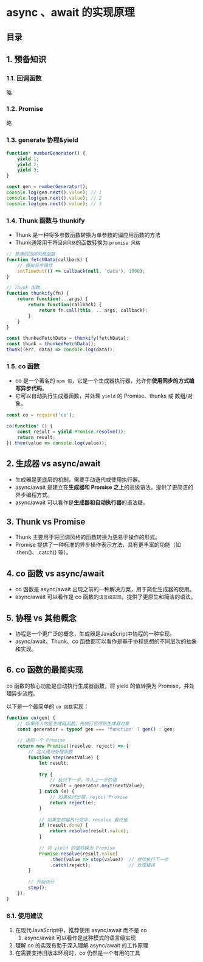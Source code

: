 
# async 、await 的实现原理



## 目录
<!-- toc -->
 ## 1. 预备知识 
### 1.1. 回调函数

略

### 1.2. Promise

略

### 1.3. generate 协程&yield

```javascript hl:1
function* numberGenerator() {
    yield 1;
    yield 2;
    yield 3;
}

const gen = numberGenerator();
console.log(gen.next().value); // 1
console.log(gen.next().value); // 2
console.log(gen.next().value); // 3

```


### 1.4. Thunk 函数与 thunkify

- Thunk 是一种将多参数函数转换为单参数的偏应用函数的方法
- Thunk通常用于将`回调风格`的函数转换为 `promise 风格`

```javascript hl:8,11
// 普通的回调风格函数
function fetchData(callback) {
    // 模拟异步操作
    setTimeout(() => callback(null, 'data'), 1000);
}

// Thunk 函数
function thunkify(fn) {
    return function(...args) {
        return function(callback) {
            return fn.call(this, ...args, callback);
        }
    }
}

const thunkedFetchData = thunkify(fetchData);
const thunk = thunkedFetchData();
thunk((err, data) => console.log(data));

```

### 1.5. co 函数

- co 是一个著名的 `npm 包`，它是一个生成器执行器，允许你**使用同步的方式编写异步代码**。
- 它可以自动执行生成器函数，并处理 `yield` 的 Promise、thunks 或 数组/对象。

```javascript
const co = require('co');

co(function* () {
    const result = yield Promise.resolve(1);
    return result;
}).then(value => console.log(value));

```

## 2. 生成器 vs async/await
    
- 生成器是更底层的机制，需要手动迭代或使用执行器。
- async/await 是建立在**生成器和 Promise 之上**的高级语法，提供了更简洁的异步编程方式。
- async/await 可以看作是**生成器和自动执行器**的语法糖。

## 3. Thunk vs Promise
    
- Thunk 主要用于将回调风格的函数转换为更易于操作的形式。
- Promise 提供了一种标准的异步操作表示方法，具有更丰富的功能（如 .then()、.catch() 等）。

## 4. co 函数 vs async/await
    
- co 函数是 async/await 出现之前的一种解决方案，用于简化生成器的使用。
- async/await 可以看作是 co 函数的`语言级实现`，提供了更原生和简洁的语法。

## 5. 协程 vs 其他概念
    
- 协程是一个更广泛的概念，生成器是JavaScript中协程的一种实现。
- async/await、Thunk、co 函数都可以看作是基于协程思想的不同层次的抽象和实现。

## 6. co 函数的最简实现

co 函数的核心功能是自动执行生成器函数，将 yield 的值转换为 Promise，并处理异步流程。

以下是一个最简单的 `co 函数`实现：

```javascript hl:5
function co(gen) {
    // 如果传入的是生成器函数，先执行它得到生成器对象
    const generator = typeof gen === 'function' ? gen() : gen;
    
    // 返回一个 Promise
    return new Promise((resolve, reject) => {
        // 定义递归处理函数
        function step(nextValue) {
            let result;
            
            try {
                // 执行下一步，传入上一步的值
                result = generator.next(nextValue);
            } catch (e) {
                // 如果执行出错，reject Promise
                return reject(e);
            }
            
            // 如果生成器执行完毕，resolve 最终值
            if (result.done) {
                return resolve(result.value);
            }
            
            // 将 yield 的值转换为 Promise
            Promise.resolve(result.value)
                .then(value => step(value))  // 继续执行下一步
                .catch(reject);              // 处理错误
        }
        
        // 开始执行
        step();
    });
}
```

### 6.1. 使用建议

1. 在现代JavaScript中，推荐使用 async/await 而不是 co
	1. async/await 可以看作是这种模式的语言级实现
2. 理解 co 的实现有助于深入理解 async/await 的工作原理
3. 在需要支持旧版本环境时，co 仍然是一个有用的工具
